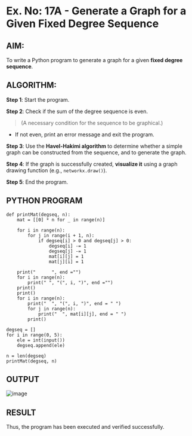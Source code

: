 # Ex. No: 17A - Generate a Graph for a Given Fixed Degree Sequence

## AIM:
To write a Python program to generate a graph for a given **fixed degree sequence**.

## ALGORITHM:

**Step 1**: Start the program.

**Step 2**: Check if the sum of the degree sequence is even.  
> (A necessary condition for the sequence to be graphical.)

- If not even, print an error message and exit the program.

**Step 3**: Use the **Havel-Hakimi algorithm** to determine whether a simple graph can be constructed from the sequence, and to generate the graph.

**Step 4**: If the graph is successfully created, **visualize it** using a graph drawing function (e.g., `networkx.draw()`).

**Step 5**: End the program.

## PYTHON PROGRAM

```
def printMat(degseq, n):
    mat = [[0] * n for _ in range(n)]
    
    for i in range(n):
        for j in range(i + 1, n):
            if degseq[i] > 0 and degseq[j] > 0:
                degseq[i] -= 1
                degseq[j] -= 1
                mat[i][j] = 1
                mat[j][i] = 1

    print("      ", end ="")
    for i in range(n):
        print(" ", "(", i, ")", end ="")
    print()
    print()
    for i in range(n):
        print("  ", "(", i, ")", end = " ")
        for j in range(n):
            print("  ", mat[i][j], end = " ")
        print()

degseq = []
for i in range(0, 5):
    ele = int(input())
    degseq.append(ele)

n = len(degseq)
printMat(degseq, n)

```

## OUTPUT

![image](https://github.com/user-attachments/assets/51c9754b-5e4e-4c5b-82e4-da18503f8e04)

## RESULT

Thus, the program has been executed and verified successfully.
